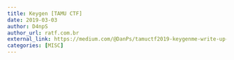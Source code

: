```yaml
---
title: Keygen [TAMU CTF]
date: 2019-03-03
author: D4npS
author_url: ratf.com.br
external_link: https://medium.com/@DanPs/tamuctf2019-keygenme-write-up-452edd078b60
categories: [MISC]
---
```

